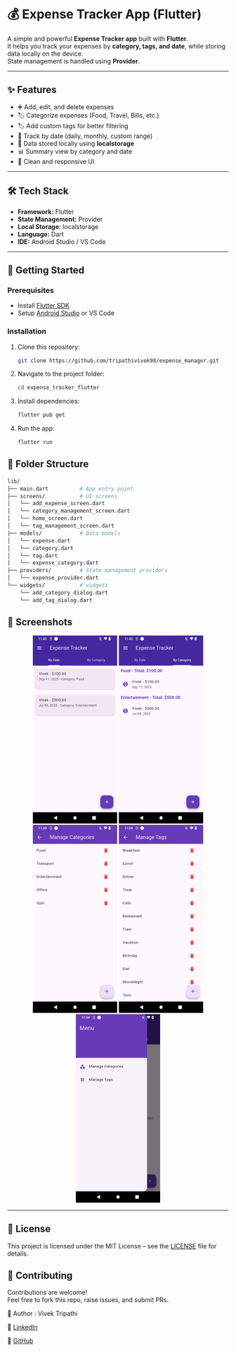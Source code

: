 # 💰 Expense Tracker App (Flutter)

A simple and powerful **Expense Tracker app** built with **Flutter**.  
It helps you track your expenses by **category, tags, and date**, while storing data locally on the device.  
State management is handled using **Provider**.

---

## ✨ Features
- ➕ Add, edit, and delete expenses
- 🏷️ Categorize expenses (Food, Travel, Bills, etc.)
- 🏷️ Add custom tags for better filtering
- 📅 Track by date (daily, monthly, custom range)
- 💾 Data stored locally using **localstorage**
- 📊 Summary view by category and date
- 🎨 Clean and responsive UI

---

## 🛠️ Tech Stack
- **Framework:** Flutter
- **State Management:** Provider
- **Local Storage:** localstorage
- **Language:** Dart
- **IDE:** Android Studio / VS Code

---

## 🚀 Getting Started

### Prerequisites
- Install [Flutter SDK](https://flutter.dev/docs/get-started/install)
- Setup [Android Studio](https://developer.android.com/studio) or VS Code

### Installation
1. Clone this repository:
   ```bash
   git clone https://github.com/tripathivivek98/expense_manager.git
   
2. Navigate to the project folder:
    ```bash
    cd expense_tracker_flutter
   
3. Install dependencies:
    ```bash
    flutter pub get
   
4. Run the app:
    ```bash
   flutter run


## 📂 Folder Structure

  ```bash
  lib/
  ├── main.dart          # App entry point
  ├── screens/           # UI screens
  │   └── add_expense_screen.dart
  │   └── category_management_screen.dart
  │   └── home_screen.dart
  │   └── tag_management_screen.dart
  ├── models/            # Data models
  │   └── expense.dart
  │   └── category.dart
  │   └── tag.dart
  │   └── expense_category.dart
  ├── providers/         # State management providers
  │   └── expense_provider.dart
  └── widgets/           # widgets 
      └── add_category_dialog.dart
      └── add_tag_dialog.dart
  
  ```

## 📱 Screenshots
<p align="center">
  <img src="assets/home1.png" alt="Calculator Home" width="192"/>
  <img src="assets/home2.png" alt="Calculator Home" width="192"/>
  <img src="assets/manage_cat.png" alt="Calculator Home" width="192"/>
  <img src="assets/manage_tag.png" alt="Calculator Home" width="192"/>
  <img src="assets/menu.png" alt="Calculator Home" width="192"/>
</p>

---

## 📜 License

This project is licensed under the MIT License – see the [LICENSE](LICENSE) file for details.



## 🤝 Contributing
Contributions are welcome!<br>
Feel free to fork this repo, raise issues, and submit PRs.


👤 Author : Vivek Tripathi

💼 [LinkedIn](https://www.linkedin.com/in/vivek--tripathi/)

🐙 [GitHub](https://github.com/tripathivivek98)

